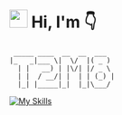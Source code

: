<h1 class="flex"><img src="https://tva1.sinaimg.cn/large/e6c9d24egy1h1571l0uucg205k05egri.gif" width="32" />&nbsp;Hi, I'm 👇</h1>

```
 _____ ____  __  __  ___
|_   _|___ \|  \/  |( _ )
  | |   __) | |\/| |/ _ \
  | |  / __/| |  | | (_) |
  |_| |_____|_|  |_|\___/

```

[![My Skills](https://skillicons.dev/icons?i=js,html,css,wasm)](https://skillicons.dev)
